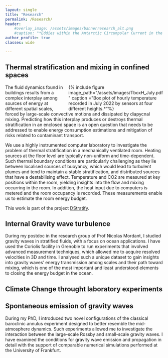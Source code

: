 ```yaml
---
layout: single
title: "Research"
permalink: /Research/
header:
    #overlay_image: /assets/images/bannerresearch_alt.png
    #caption: "*Eddies within the Antarctic Circumpolar Current in the [NeverWorld2](https://doi.org/10.5194/gmd-15-6567-2022) model.*"
author_profile: true
classes: wide

---
```

## Thermal stratification and mixing in confined spaces

<div style="width:60%;  padding-left: 10px; float:right">
    {% include figure image_path="/assets/images/TboxH_July.pdf" caption ="Box plot of hourly temperature recorded in July 2022 by sensors at four different heights.*"%}
</div>
The fluid dynamics found in buildings results from a complex interplay among sources of energy at different spatial scales, forced by large-scale convective motions and dissipated by diapycnal mixing. Predicting how this interplay produces or destroys thermal stratification in an enclosed space is an open question that needs to be addressed to enable energy consumption estimations and mitigation of risks related to contaminant transport.

We use a highly instrumented computer laboratory to investigate the problem of thermal stratification in a mechanically ventilated room. Heating sources at the floor level are typically non-uniform and time-dependent. Such thermal boundary conditions are particularly challenging as they lie between localised sources of buoyancy, which would lead to turbulent plumes and tend to maintain a stable stratification, and distributed sources that have a destabilising effect. Temperature and CO2 are measured at key positions within the room, yielding insights into the flow and mixing occurring in the room. In addition, the heat input due to computers is metered and the room occupancy is recorded. These measurements enable us to estimate the room energy budget.

This work is part of the project [DStratify](https://www.dstratify.org). 


## Internal Gravity wave turbulence

During my postdoc in the research group of Prof Nicolas Mordant, I studied gravity waves in stratified fluids, with a focus on ocean applications. I have used the Coriolis facility in Grenoble to run experiments that involved advanced measurement techniques, which allowed me to acquire resolved velocities in 3D and time. I analysed such a unique dataset to gain insights into gravity waves’ energy transmission among scales and their path toward mixing, which is one of the most important and least understood elements to closing the energy budget in the ocean.


## Climate Change throught laboratory experiments



## Spontaneous emission of gravity waves

During my PhD, I introduced two novel configurations of the classical baroclinic annulus experiment designed to better resemble the mid-atmosphere dynamics. Such experiments allowed me to investigate the interaction between the large-scale Rossby and small-scale gravity waves. I have examined the conditions for gravity wave emission and propagation in detail with the support of comparable numerical simulations performed at the University of Frankfurt.


